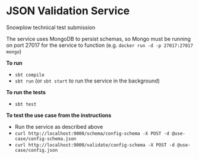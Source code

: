 # JSON Validation Service
Snowplow technical test submission

The service uses MongoDB to persist schemas, so Mongo must be running on port 27017 for the service to function (e.g. `docker run -d -p 27017:27017 mongo`)

**To run**
- `sbt compile`
- `sbt run` (or `sbt start` to run the service in the background)

**To run the tests**
- `sbt test`

**To test the use case from the instructions**
- Run the service as described above
- `curl http://localhost:9000/schema/config-schema -X POST -d @use-case/config-schema.json`
- `curl http://localhost:9000/validate/config-schema -X POST -d @use-case/config.json`
